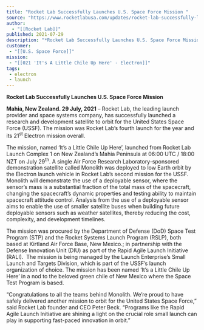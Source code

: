 ```yaml
---
title: "Rocket Lab Successfully Launches U.S. Space Force Mission "
source: "https://www.rocketlabusa.com/updates/rocket-lab-successfully-launches-u-s-space-force-mission/"
author:
  - "[[Rocket Lab]]"
published: 2021-07-29
description: "*Rocket Lab Successfully Launches U.S. Space Force Mission*"
customer:
 - "[[U.S. Space Force]]"
mission:
 - "[[021 'It's A Little Chile Up Here' - Electron]]"
tags:
 - electron
 - launch
---
```

**Rocket Lab Successfully Launches U.S. Space Force Mission**

**Mahia, New Zealand. 29 July, 2021** – Rocket Lab, the leading launch provider and space systems company, has successfully launched a research and development satellite to orbit for the United States Space Force (USSF). The mission was Rocket Lab’s fourth launch for the year and its 21<sup>st</sup> Electron mission overall.

The mission, named ‘It’s a Little Chile Up Here’, launched from Rocket Lab Launch Complex 1 on New Zealand’s Mahia Peninsula at 06:00 UTC / 18:00 NZT on July 29<sup>th</sup>. A single Air Force Research Laboratory-sponsored demonstration satellite called Monolith was deployed to low Earth orbit by the Electron launch vehicle in Rocket Lab’s second mission for the USSF. Monolith will demonstrate the use of a deployable sensor, where the sensor’s mass is a substantial fraction of the total mass of the spacecraft, changing the spacecraft’s dynamic properties and testing ability to maintain spacecraft attitude control. Analysis from the use of a deployable sensor aims to enable the use of smaller satellite buses when building future deployable sensors such as weather satellites, thereby reducing the cost, complexity, and development timelines.

The mission was procured by the Department of Defense (DoD) Space Test Program (STP) and the Rocket Systems Launch Program (RSLP), both based at Kirtland Air Force Base, New Mexico.; in partnership with the Defense Innovation Unit (DIU) as part of the Rapid Agile Launch Initiative (RALI).  The mission is being managed by the Launch Enterprise’s Small Launch and Targets Division, which is part of the USSF’s launch organization of choice. The mission has been named ‘It’s a Little Chile Up Here’ in a nod to the beloved green chile of New Mexico where the Space Test Program is based.

“Congratulations to all the teams behind Monolith. We’re proud to have safely delivered another mission to orbit for the United States Space Force,” said Rocket Lab founder and CEO Peter Beck. “Programs like the Rapid Agile Launch Initiative are shining a light on the crucial role small launch can play in supporting fast-paced innovation in orbit.”